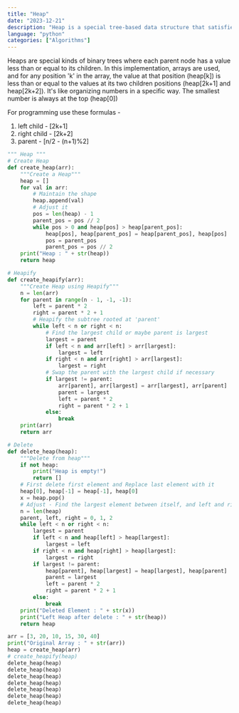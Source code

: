 ```yaml
---
title: "Heap"
date: "2023-12-21"
description: "Heap is a special tree-based data structure that satisfies the heap property. In a max heap, for any given node C, if P is a parent node of C, then the key (the value) of P is greater than or equal to the key of C."
language: "python"
categories: ["Algorithms"]
---
```


Heaps are special kinds of binary trees where each parent node has a value less than or equal to its children. In this implementation, arrays are used, and for any position 'k' in the array, the value at that position (heap[k]) is less than or equal to the values at its two children positions (heap[2k+1] and heap[2k+2]). It's like organizing numbers in a specific way. The smallest number is always at the top (heap[0])

For programming use these formulas -

1. left child - [2k+1]
2. right child - [2k+2]
3. parent - [n/2 - (n+1)%2]

```python
""" Heap """
# Create Heap
def create_heap(arr):
    """Create a Heap"""
    heap = []
    for val in arr:
        # Maintain the shape
        heap.append(val)
        # Adjust it
        pos = len(heap) - 1
        parent_pos = pos // 2
        while pos > 0 and heap[pos] > heap[parent_pos]:
            heap[pos], heap[parent_pos] = heap[parent_pos], heap[pos]
            pos = parent_pos
            parent_pos = pos // 2
    print("Heap : " + str(heap))
    return heap

# Heapify
def create_heapify(arr):
    """Create Heap using Heapify"""
    n = len(arr)
    for parent in range(n - 1, -1, -1):
        left = parent * 2
        right = parent * 2 + 1
        # Heapify the subtree rooted at 'parent'
        while left < n or right < n:
            # Find the largest child or maybe parent is largest
            largest = parent
            if left < n and arr[left] > arr[largest]:
                largest = left
            if right < n and arr[right] > arr[largest]:
                largest = right
            # Swap the parent with the largest child if necessary
            if largest != parent:
                arr[parent], arr[largest] = arr[largest], arr[parent]
                parent = largest
                left = parent * 2
                right = parent * 2 + 1
            else:
                break
    print(arr)
    return arr

# Delete
def delete_heap(heap):
    """Delete from heap"""
    if not heap:
        print("Heap is empty!")
        return []
    # First delete first element and Replace last element with it
    heap[0], heap[-1] = heap[-1], heap[0]
    x = heap.pop()
    # Adjust - Find the largest element between itself, and left and right child
    n = len(heap)
    parent, left, right = 0, 1, 2
    while left < n or right < n:
        largest = parent
        if left < n and heap[left] > heap[largest]:
            largest = left
        if right < n and heap[right] > heap[largest]:
            largest = right
        if largest != parent:
            heap[parent], heap[largest] = heap[largest], heap[parent]
            parent = largest
            left = parent * 2
            right = parent * 2 + 1
        else:
            break
    print("Deleted Element : " + str(x))
    print("Left Heap after delete : " + str(heap))
    return heap

arr = [3, 20, 10, 15, 30, 40]
print("Original Array : " + str(arr))
heap = create_heap(arr)
# create_heapify(heap)
delete_heap(heap)
delete_heap(heap)
delete_heap(heap)
delete_heap(heap)
delete_heap(heap)
delete_heap(heap)
delete_heap(heap)

```
